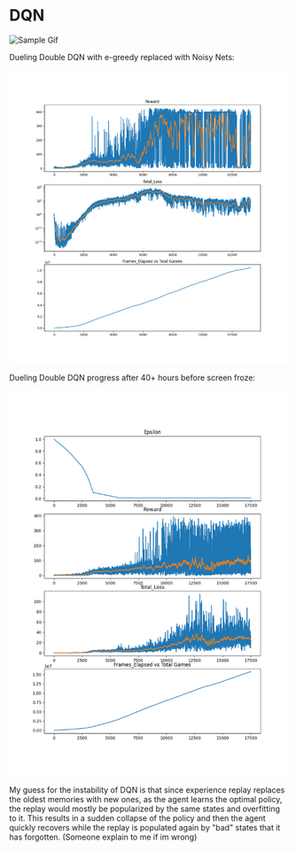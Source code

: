 # DQN

![Sample Gif](https://github.com/YHL04/DQN/blob/master/test_gifs/results.gif "GIF")

Dueling Double DQN with e-greedy replaced with Noisy Nets:

![alt text](https://github.com/YHL04/DQN/blob/master/60hour_dueling_noisy_dqn.png "Plot")


Dueling Double DQN progress after 40+ hours before screen froze:

![alt text](https://github.com/YHL04/DQN/blob/master/40hour_dueling_dqn.png "Plot")


My guess for the instability of DQN is that since experience replay replaces the oldest memories with new ones, as the agent learns the optimal policy, the replay would mostly be popularized by the same states and overfitting to it. This results in a sudden collapse of the policy and then the agent quickly recovers while the replay is populated again by "bad" states that it has forgotten. (Someone explain to me if im wrong)
